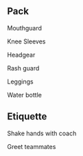 ## Pack

Mouthguard

Knee Sleeves

Headgear

Rash guard

Leggings

Water bottle

## Etiquette

Shake hands with coach

Greet teammates

